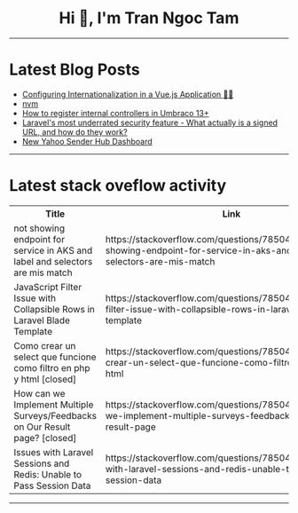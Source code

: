 <h1 align="center">Hi 👋, I'm Tran Ngoc Tam</h1>

---

# Latest Blog Posts 
<!-- BLOG-POST-LIST:START -->
- [Configuring Internationalization in a Vue.js Application 🚀🌐](https://dev.to/amatisse/configuring-internationalization-in-a-vuejs-application-410e)
- [nvm](https://dev.to/stuartcreed/nvm-1o1a)
- [How to register internal controllers in Umbraco 13+](https://dev.to/d_inventor/how-to-register-internal-controllers-in-umbraco-13-4a1a)
- [Laravel&#39;s most underrated security feature - What actually is a signed URL, and how do they work?](https://dev.to/danakin/laravels-most-underrated-security-feature-what-actually-is-a-signed-url-and-how-do-they-work-3768)
- [New Yahoo Sender Hub Dashboard](https://dev.to/sweego/new-yahoo-sender-hub-dashboard-3cco)
<!-- BLOG-POST-LIST:END -->

---

# Latest stack oveflow activity
<table>
  <tr><th>Title</th><th>Link</th></tr>
  <!-- STACKOVERFLOW:START --><tr><td>not showing endpoint for service in AKS and label and selectors are mis match</td><td>https://stackoverflow.com/questions/78504884/not-showing-endpoint-for-service-in-aks-and-label-and-selectors-are-mis-match</td></tr><tr><td>JavaScript Filter Issue with Collapsible Rows in Laravel Blade Template</td><td>https://stackoverflow.com/questions/78504788/javascript-filter-issue-with-collapsible-rows-in-laravel-blade-template</td></tr><tr><td>Como crear un select que funcione como filtro en php y html [closed]</td><td>https://stackoverflow.com/questions/78504716/como-crear-un-select-que-funcione-como-filtro-en-php-y-html</td></tr><tr><td>How can we Implement Multiple Surveys/Feedbacks on Our Result page? [closed]</td><td>https://stackoverflow.com/questions/78504649/how-can-we-implement-multiple-surveys-feedbacks-on-our-result-page</td></tr><tr><td>Issues with Laravel Sessions and Redis: Unable to Pass Session Data</td><td>https://stackoverflow.com/questions/78504509/issues-with-laravel-sessions-and-redis-unable-to-pass-session-data</td></tr><!-- STACKOVERFLOW:END -->
</table>

---


